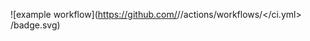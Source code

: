 ![example workflow](https://github.com/<AdamDetmer>/<bank-zbozowy-mvn11>/actions/workflows/</ci.yml>
/badge.svg)
